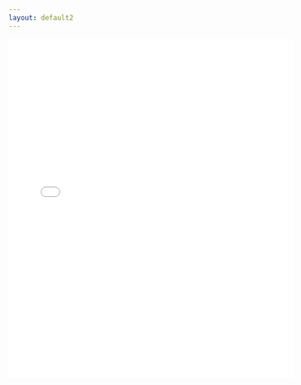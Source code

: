 ```yaml
---
layout: default2
---
```



<embed src="AlexCameron_CV.pdf" type="application/pdf" width="100%" height="600">

